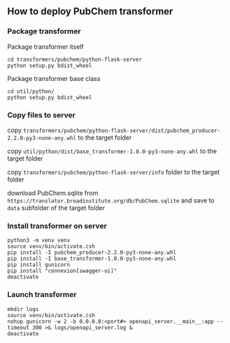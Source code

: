 ## How to deploy PubChem transformer

### Package transformer

Package transformer itself
```
cd transformers/pubchem/python-flask-server
python setup.py bdist_wheel
```
Package transformer base class
```
cd util/python/
python setup.py bdist_wheel
```

### Copy files to server

copy `transformers/pubchem/python-flask-server/dist/pubchem_producer-2.2.0-py3-none-any.whl` to the target folder

copy `util/python/dist/base_transformer-1.0.0-py3-none-any.whl` to the target folder

copy `transformers/pubchem/python-flask-server/info` folder to the target folder

download PubChem.sqlite from `https://translator.broadinstitute.org/db/PubChem.sqlite` and save to `data` subfolder of the target folder


### Install transformer on server

```
python3 -m venv venv
source venv/bin/activate.csh
pip install -I pubchem_producer-2.2.0-py3-none-any.whl
pip install -I base_transformer-1.0.0-py3-none-any.whl
pip install gunicorn
pip install "connexion[swagger-ui]"
deactivate
```

### Launch transformer

```
mkdir logs
source venv/bin/activate.csh
nohup gunicorn -w 2 -b 0.0.0.0:<port#> openapi_server.__main__:app --timeout 300 >& logs/openapi_server.log &
deactivate
```



